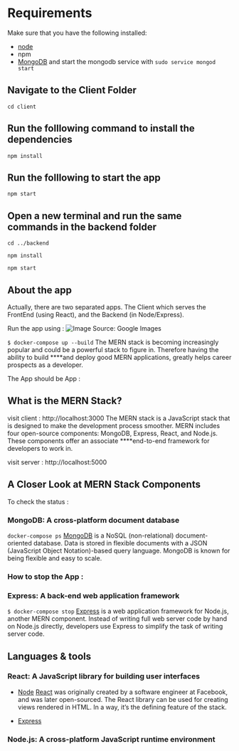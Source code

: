 # Requirements
Make sure that you have the following installed:
- [node](https://www.digitalocean.com/community/tutorials/how-to-install-node-js-on-ubuntu-18-04) 
- npm 
- [MongoDB](https://docs.mongodb.com/manual/tutorial/install-mongodb-on-ubuntu/) and start the mongodb service with `sudo service mongod start`

## Navigate to the Client Folder 
 `cd client`

## Run the folllowing command to install the dependencies 
 `npm install`

## Run the folllowing to start the app
 `npm start`

## Open a new terminal and run the same commands in the backend folder
 `cd ../backend`

 `npm install`

 `npm start`

## About the app
Actually, there are two separated apps. The Client which serves the FrontEnd (using React), and the Backend (in Node/Express).

Run the app using :
![Image Source: [Google Images](https://sujaykundu.com/building-mern-apps-using-docker)](https://cdn-images-1.medium.com/max/2000/1*JJFt8gRBPBCjSwNYqhP3UA.png)

`$ docker-compose up --build`
The MERN stack is becoming increasingly popular and could be a powerful stack to figure in. Therefore having the ability to build ****and deploy good MERN applications, greatly helps career prospects as a developer.

The App should be App :
## What is the MERN Stack?

visit client : http://localhost:3000
The MERN stack is a JavaScript stack that is designed to make the development process smoother. MERN includes four open-source components: MongoDB, Express, React, and Node.js. These components offer an associate ****end-to-end framework for developers to work in.

visit server : http://localhost:5000
## A Closer Look at MERN Stack Components

To check the status :
### MongoDB: A cross-platform document database

`docker-compose ps`
[MongoDB](https://www.mongodb.com/) is a NoSQL (non-relational) document-oriented database. Data is stored in flexible documents with a JSON (JavaScript Object Notation)-based query language. MongoDB is known for being flexible and easy to scale.

### How to stop the App :
### Express: A back-end web application framework

`$ docker-compose stop`
[Express](https://expressjs.com/) is a web application framework for Node.js, another MERN component. Instead of writing full web server code by hand on Node.js directly, developers use Express to simplify the task of writing server code.

## Languages & tools
### React: A JavaScript library for building user interfaces

- [Node](https://nodejs.org/en/)
[React](https://reactjs.org/) was originally created by a software engineer at Facebook, and was later open-sourced. The React library can be used for creating views rendered in HTML. In a way, it’s the defining feature of the stack.

- [Express](https://expressjs.com/)
### Node.js: A cross-platform JavaScript runtime environment


